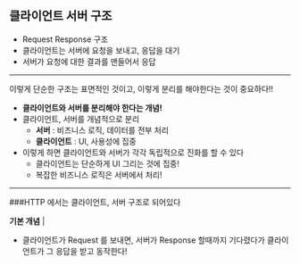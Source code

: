 ## 클라이언트 서버 구조

- Request Response 구조
- 클라이언트는 서버에 요청을 보내고, 응답을 대기
- 서버가 요청에 대한 결과를 맨들어서 응답

---

이렇게 단순한 구조는 표면적인 것이고, 이렇게 분리를 해야한다는 것이 중요하다!!

- **클라이언트와 서버를 분리해야 한다는 개념!**
- 클라이언트, 서버를 개념적으로 분리
  - **서버** : 비즈니스 로직, 데이터를 전부 처리
  - **클라이언트** : UI, 사용성에 집중
- 이렇게 하면 클라이언트와 서버가 각각 독립적으로 진화를 할 수 있다
  - 클라이언트는 단순하게 UI 그리는 것에 집중!
  - 복잡한 비즈니스 로직은 서버에서 처리!

---

###HTTP 에서는 클라이언트, 서버 구조로 되어있다

**기본 개념** |

- 클라이언트가 Request 를 보내면, 서버가 Response 할때까지 기다렸다가 클라이언트가 그 응답을 받고 동작한다!
